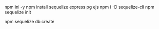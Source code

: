 npm ini -y
npm install sequelize express pg ejs
npm i -D sequelize-cli
npm sequelize init

npm sequelize db:create